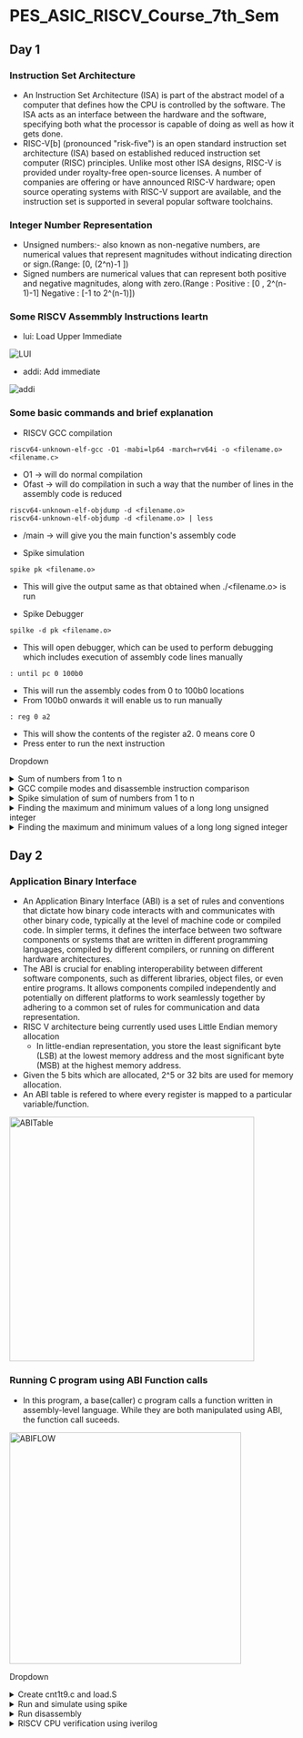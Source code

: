 # PES_ASIC_RISCV_Course_7th_Sem

## Day 1 
### Instruction Set Architecture
+ An Instruction Set Architecture (ISA) is part of the abstract model of a computer that defines how the CPU is controlled by the software. The ISA acts as an interface between the hardware and the software, specifying both what the processor is capable of doing as well as how it gets done.
+ RISC-V[b] (pronounced "risk-five") is an open standard instruction set architecture (ISA) based on established reduced instruction set computer (RISC) principles. Unlike most other ISA designs, RISC-V is provided under royalty-free open-source licenses. A number of companies are offering or have announced RISC-V hardware; open source operating systems with RISC-V support are available, and the instruction set is supported in several popular software toolchains.
### Integer Number Representation
+ Unsigned numbers:- also known as non-negative numbers, are numerical values that represent magnitudes without indicating direction or sign.(Range: [0, (2^n)-1 ])
+ Signed numbers are numerical values that can represent both positive and negative magnitudes, along with zero.(Range : Positive : [0 , 2^(n-1)-1] Negative : [-1 to 2^(n-1)])

### Some RISCV Assemmbly Instructions leartn
+ lui: Load Upper Immediate 

![LUI](https://github.com/Vishnu1426/PES_Asic_course_7th_sem/assets/79538653/28ee7cf1-99fd-4fb8-979e-5ddb95b0f8f4)

+ addi: Add immediate

![addi](https://github.com/Vishnu1426/PES_Asic_course_7th_sem/assets/79538653/5ff94dea-4d32-4943-b0ea-441e9196d299)

### Some basic commands and brief explanation
+ RISCV GCC compilation
~~~
riscv64-unknown-elf-gcc -O1 -mabi=lp64 -march=rv64i -o <filename.o> <filename.c>
~~~
 + O1 -> will do normal compilation
 + Ofast -> will do compilation in such a way that the number of lines in the assembly code is reduced

```
riscv64-unknown-elf-objdump -d <filename.o>
riscv64-unknown-elf-objdump -d <filename.o> | less
```
 + /main -> will give you the main function's assembly code

+ Spike simulation
```
spike pk <filename.o>
```
 + This will give the output same as that obtained when ./<filename.o> is run

+ Spike Debugger
```
spilke -d pk <filename.o>
```
 + This will open debugger,  which can be used to perform debugging which includes execution of assembly code lines manually
```
: until pc 0 100b0
```
 + This will run the assembly codes from 0 to 100b0 locations
 + From 100b0 onwards it will enable us to run manually
```
: reg 0 a2
```
 + This will show the contents of the register a2. 0 means core 0
 + Press enter to run the next instruction
	
 
Dropdown
<details>
<summary>Sum of numbers from 1 to n</summary>
  
+ Run sum_1_to_n.c
```
gcc sum_1_to_n.c
./a.out
```
![sum1ton_c_compilation](https://github.com/Vishnu1426/PES_Asic_course_7th_sem/assets/79538653/9fc77570-4ffd-4e7a-a22e-59efdcb7ea79)
</details>

<details>
<summary>GCC compile modes and disassemble instruction comparison</summary>

+ RISCV GCC compilation with O1 and | less
```
riscv64-unknown-elf-gcc -O1 -mabi=lp64 -march=rv64i -o sum_1_to_n.o sum_1_to_n.c
riscv64-unknown-elf-objdump -d sum_1_to_n.o | less
```
![sum1ton_riscv_less_O1](https://github.com/Vishnu1426/PES_Asic_course_7th_sem/assets/79538653/0e82b3dd-8877-48fd-8238-2add78b885b2)

+RISCV GCC compilation with O1 main function

![sum1ton_riscv_main_O1](https://github.com/Vishnu1426/PES_Asic_course_7th_sem/assets/79538653/aed450c1-53ac-4b83-9b75-6050ea1f0657)

+RISCV GCC compilation with Ofast and | less
```
riscv64-unknown-elf-gcc -Ofast -mabi=lp64 -march=rv64i -o sum_1_to_n.o sum_1_to_n.c
riscv64-unknown-elf-objdump -d sum_1_to_n.o | less
```
![sum1ton_riscv_less_Ofast](https://github.com/Vishnu1426/PES_Asic_course_7th_sem/assets/79538653/c79a4bb2-f93b-467e-b916-733dbd9e1ddf)

+RISCV GCC compilation with Ofast main function

![sum1ton_riscv_main_Ofast](https://github.com/Vishnu1426/PES_Asic_course_7th_sem/assets/79538653/962086e0-0f05-4e02-8898-f80a4e1a9845)

</details>
<details>
<summary> Spike simulation of sum of numbers from 1 to n</summary>
  
+ Spike simulation of the RISC V compiled program

![sum1ton_spike](https://github.com/Vishnu1426/PES_Asic_course_7th_sem/assets/79538653/d3990f4b-453d-495d-bfdb-7540eea1f9e3)

+ Spike debugger

![sum1ton_spike_debug](https://github.com/Vishnu1426/PES_Asic_course_7th_sem/assets/79538653/96e686fb-0be8-4e31-bf15-2a3e7ee160a4)
  
</details>
<details>
<summary>Finding the maximum and minimum values of a long long unsigned integer</summary>
  
+ Finding the maximum and minimum values of a long long unsigned integer

![unsigned](https://github.com/Vishnu1426/PES_Asic_course_7th_sem/assets/79538653/e150f2ac-1b6f-4dba-afbf-673412eee5be)

</details>
<details>
<summary>Finding the maximum and minimum values of a long long signed integer</summary>
  
+ Finding the maximum and minimum values of a long long signed integer

![signed](https://github.com/Vishnu1426/PES_Asic_course_7th_sem/assets/79538653/3e57b1ac-a916-4819-92b5-9b7c1c27e5a3)

</details>



## Day 2
### Application Binary Interface
+ An Application Binary Interface (ABI) is a set of rules and conventions that dictate how binary code interacts with and communicates with other binary code, typically at the level of machine code or compiled code. In simpler terms, it defines the interface between two software components or systems that are written in different programming languages, compiled by different compilers, or running on different hardware architectures.
+ The ABI is crucial for enabling interoperability between different software components, such as different libraries, object files, or even entire programs. It allows components compiled independently and potentially on different platforms to work seamlessly together by adhering to a common set of rules for communication and data representation.
+ RISC V architecture being currently used uses Little Endian memory allocation
   + In little-endian representation, you store the least significant byte (LSB) at the lowest memory address and the most significant byte (MSB) at the highest memory address.
+ Given the 5 bits which are allocated, 2^5 or 32 bits are used for memory allocation.
+ An ABI table is refered to where every register is mapped to a particular variable/function.
<img width="430" alt="ABITable" src="https://github.com/Srini-web/pes_asic_class/assets/77874288/4ca9c3cb-6253-43cd-8bac-a66090687d17">

### Running C program using ABI Function calls
+ In this program, a base(caller) c program calls a function written in assembly-level language. While they are both manipulated using ABI, the function call suceeds.
 <img width="407" alt="ABIFLOW" src="https://github.com/Srini-web/pes_asic_class/assets/77874288/e046f952-d4b3-4239-8379-415eba3ae42e">
 
Dropdown
<details>
<summary>Create cnt1t9.c and load.S</summary>
  
+ create files
```
leafpad cnt1t9.c
leafpad load.S
```
</details>

<details>
<summary>Run and simulate using spike</summary>
  
+ Run c program file and function in assemly language
```
riscv64-unknown-elf-gcc -Ofast -mabi=lp64 -march=rv64i -o cnt1t9.o cnt1t9.c load.S
spike pk cnt1tn.o
```
<img width="571" alt="D2run2" src="https://github.com/Srini-web/pes_asic_class/assets/77874288/09798d44-3a40-42da-a274-99496613d647">


</details>

<details>
<summary>Run disassembly</summary>  

```
riscv64-unknown-elf-objdump -d cnt1tn.o|less
```
![D2disassembly](https://github.com/Srini-web/pes_asic_class/assets/77874288/4c7b2ddb-2880-4551-ae06-a0ee8eb13592)

</details>

<details>
<summary>RISCV CPU verification using iverilog</summary>
  
+ verification of CPU using verilog
   + using vim command
```
vim picorv32.v
```
![D2cpuss2](https://github.com/Srini-web/pes_asic_class/assets/77874288/90b92f7e-b750-4197-8904-1d2052794604)

  + using less command
```
less picorv32.v
```
![D2cpuss](https://github.com/Srini-web/pes_asic_class/assets/77874288/0dae9f41-ebc0-4ab3-9bf1-d99eafc3568d)


</details>
